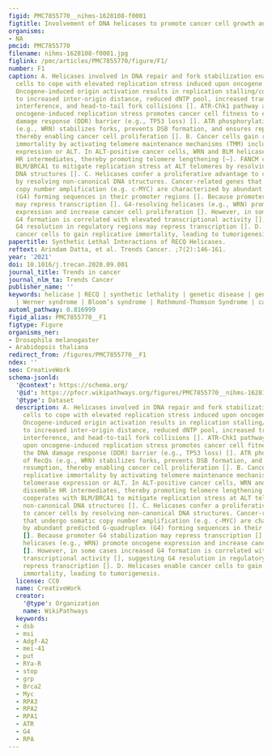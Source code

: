 ```yaml
---
figid: PMC7855770__nihms-1628108-f0001
figtitle: Involvement of DNA helicases to promote cancer cell growth and tumor development
organisms:
- NA
pmcid: PMC7855770
filename: nihms-1628108-f0001.jpg
figlink: /pmc/articles/PMC7855770/figure/F1/
number: F1
caption: A. Helicases involved in DNA repair and fork stabilization enable cancer
  cells to cope with elevated replication stress induced upon oncogene activation.
  Oncogene-induced origin activation results in replication stalling/collapse due
  to increased inter-origin distance, reduced dNTP pool, increased transcription-replication
  interference, and head-to-tail fork collisions []. ATR-Chk1 pathway activation upon
  oncogene-induced replication stress promotes cancer cell fitness to evade the DNA
  damage response (DDR) barrier (e.g., TP53 loss) []. ATR phosphorylation of RecQs
  (e.g., WRN) stabilizes forks, prevents DSB formation, and ensures replication resumption,
  thereby enabling cancer cell proliferation []. B. Cancer cells gain replicative
  immortality by activating telomere maintenance mechanisms (TMM) including telomerase
  expression or ALT. In ALT-positive cancer cells, WRN and BLM helicases dissemble
  HR intermediates, thereby promoting telomere lengthening [–]. FANCM cooperates with
  BLM/BRCA1 to mitigate replication stress at ALT telomeres by resolving non-canonical
  DNA structures []. C. Helicases confer a proliferative advantage to cancer cells
  by resolving non-canonical DNA structures. Cancer-related genes that undergo somatic
  copy number amplification (e.g. c-MYC) are characterized by abundant predicted G-quadruplex
  (G4) forming sequences in their promoter regions []. Because promoter G4 stabilization
  may repress transcription []. G4-resolving helicases (e.g., WRN) promote oncogene
  expression and increase cancer cell proliferation []. However, in some cases increased
  G4 formation is correlated with elevated transcriptional activity [], suggesting
  G4 resolution in regulatory regions may repress transcription []. D. Helicases enable
  cancer cells to gain replicative immortality, leading to tumorigenesis.
papertitle: Synthetic Lethal Interactions of RECQ Helicases.
reftext: Arindam Datta, et al. Trends Cancer. ;7(2):146-161.
year: '2021'
doi: 10.1016/j.trecan.2020.09.001
journal_title: Trends in cancer
journal_nlm_ta: Trends Cancer
publisher_name: ''
keywords: helicase | RECQ | synthetic lethality | genetic disease | genomic stability
  | Werner syndrome | Bloom’s syndrome | Rothmund-Thomson Syndrome | cancer
automl_pathway: 0.816999
figid_alias: PMC7855770__F1
figtype: Figure
organisms_ner:
- Drosophila melanogaster
- Arabidopsis thaliana
redirect_from: /figures/PMC7855770__F1
ndex: ''
seo: CreativeWork
schema-jsonld:
  '@context': https://schema.org/
  '@id': https://pfocr.wikipathways.org/figures/PMC7855770__nihms-1628108-f0001.html
  '@type': Dataset
  description: A. Helicases involved in DNA repair and fork stabilization enable cancer
    cells to cope with elevated replication stress induced upon oncogene activation.
    Oncogene-induced origin activation results in replication stalling/collapse due
    to increased inter-origin distance, reduced dNTP pool, increased transcription-replication
    interference, and head-to-tail fork collisions []. ATR-Chk1 pathway activation
    upon oncogene-induced replication stress promotes cancer cell fitness to evade
    the DNA damage response (DDR) barrier (e.g., TP53 loss) []. ATR phosphorylation
    of RecQs (e.g., WRN) stabilizes forks, prevents DSB formation, and ensures replication
    resumption, thereby enabling cancer cell proliferation []. B. Cancer cells gain
    replicative immortality by activating telomere maintenance mechanisms (TMM) including
    telomerase expression or ALT. In ALT-positive cancer cells, WRN and BLM helicases
    dissemble HR intermediates, thereby promoting telomere lengthening [–]. FANCM
    cooperates with BLM/BRCA1 to mitigate replication stress at ALT telomeres by resolving
    non-canonical DNA structures []. C. Helicases confer a proliferative advantage
    to cancer cells by resolving non-canonical DNA structures. Cancer-related genes
    that undergo somatic copy number amplification (e.g. c-MYC) are characterized
    by abundant predicted G-quadruplex (G4) forming sequences in their promoter regions
    []. Because promoter G4 stabilization may repress transcription []. G4-resolving
    helicases (e.g., WRN) promote oncogene expression and increase cancer cell proliferation
    []. However, in some cases increased G4 formation is correlated with elevated
    transcriptional activity [], suggesting G4 resolution in regulatory regions may
    repress transcription []. D. Helicases enable cancer cells to gain replicative
    immortality, leading to tumorigenesis.
  license: CC0
  name: CreativeWork
  creator:
    '@type': Organization
    name: WikiPathways
  keywords:
  - dsb
  - msi
  - Adgf-A2
  - mei-41
  - put
  - RYa-R
  - stop
  - grp
  - Brca2
  - Myc
  - RPA3
  - RPA2
  - RPA1
  - ATR
  - G4
  - RPA
---
```


